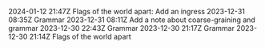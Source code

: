 2024-01-12 21:47Z Flags of the world apart: Add an ingress
2023-12-31 08:35Z Grammar
2023-12-31 08:11Z Add a note about coarse-graining and grammar
2023-12-30 22:43Z Grammar
2023-12-30 21:17Z Grammar
2023-12-30 21:14Z Flags of the world apart
